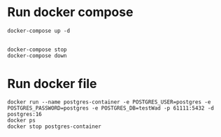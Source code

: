 # Run docker compose
 ```
 docker-compose up -d
 ```
## 
```
docker-compose stop
docker-compose down
```
# Run docker file
```
docker run --name postgres-container -e POSTGRES_USER=postgres -e POSTGRES_PASSWORD=postgres -e POSTGRES_DB=testWad -p 61111:5432 -d postgres:16
docker ps
docker stop postgres-container
```